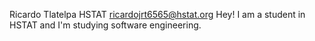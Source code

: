 Ricardo Tlatelpa 
HSTAT
ricardojrt6565@hstat.org
 Hey! I am a student in HSTAT and I'm studying software engineering.